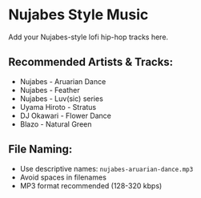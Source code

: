 # Nujabes Style Music

Add your Nujabes-style lofi hip-hop tracks here.

## Recommended Artists & Tracks:
- Nujabes - Aruarian Dance
- Nujabes - Feather
- Nujabes - Luv(sic) series
- Uyama Hiroto - Stratus
- DJ Okawari - Flower Dance
- Blazo - Natural Green

## File Naming:
- Use descriptive names: `nujabes-aruarian-dance.mp3`
- Avoid spaces in filenames
- MP3 format recommended (128-320 kbps)